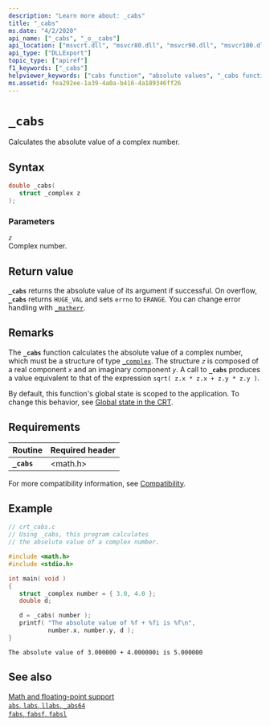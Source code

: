 ```yaml
---
description: "Learn more about: _cabs"
title: "_cabs"
ms.date: "4/2/2020"
api_name: ["_cabs", "_o__cabs"]
api_location: ["msvcrt.dll", "msvcr80.dll", "msvcr90.dll", "msvcr100.dll", "msvcr100_clr0400.dll", "msvcr110.dll", "msvcr110_clr0400.dll", "msvcr120.dll", "msvcr120_clr0400.dll", "ucrtbase.dll", "api-ms-win-crt-math-l1-1-0.dll"]
api_type: ["DLLExport"]
topic_type: ["apiref"]
f1_keywords: ["_cabs"]
helpviewer_keywords: ["cabs function", "absolute values", "_cabs function", "calculating absolute values"]
ms.assetid: fea292ee-1a39-4a0a-b416-4a189346ff26
---
```

# `_cabs`

Calculates the absolute value of a complex number.

## Syntax

```C
double _cabs(
   struct _complex z
);
```

### Parameters

*`z`*\
Complex number.

## Return value

**`_cabs`** returns the absolute value of its argument if successful. On overflow, **`_cabs`** returns `HUGE_VAL` and sets `errno` to `ERANGE`. You can change error handling with [`_matherr`](matherr.md).

## Remarks

The **`_cabs`** function calculates the absolute value of a complex number, which must be a structure of type [`_complex`](../standard-types.md). The structure *`z`* is composed of a real component *`x`* and an imaginary component *`y`*. A call to **`_cabs`** produces a value equivalent to that of the expression `sqrt( z.x * z.x + z.y * z.y )`.

By default, this function's global state is scoped to the application. To change this behavior, see [Global state in the CRT](../global-state.md).

## Requirements

| Routine | Required header |
|---|---|
| **`_cabs`** | \<math.h> |

For more compatibility information, see [Compatibility](../compatibility.md).

## Example

```C
// crt_cabs.c
// Using _cabs, this program calculates
// the absolute value of a complex number.

#include <math.h>
#include <stdio.h>

int main( void )
{
   struct _complex number = { 3.0, 4.0 };
   double d;

   d = _cabs( number );
   printf( "The absolute value of %f + %fi is %f\n",
           number.x, number.y, d );
}
```

```Output
The absolute value of 3.000000 + 4.000000i is 5.000000
```

## See also

[Math and floating-point support](../floating-point-support.md)\
[`abs`, `labs`, `llabs`, `_abs64`](abs-labs-llabs-abs64.md)\
[`fabs`, `fabsf`, `fabsl`](fabs-fabsf-fabsl.md)
